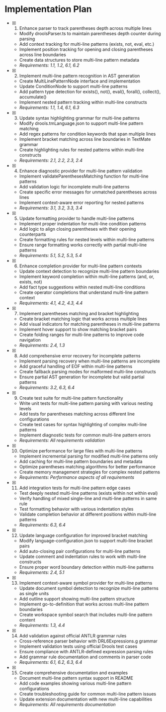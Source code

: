 # Implementation Plan

- [x] 1. Enhance parser to track parentheses depth across multiple lines
  - Modify droolsParser.ts to maintain parentheses depth counter during parsing
  - Add context tracking for multi-line patterns (exists, not, eval, etc.)
  - Implement position tracking for opening and closing parentheses across line boundaries
  - Create data structures to store multi-line pattern metadata
  - _Requirements: 1.1, 1.2, 6.1, 6.2_

- [x] 2. Implement multi-line pattern recognition in AST generation
  - Create MultiLinePatternNode interface and implementation
  - Update ConditionNode to support multi-line patterns
  - Add pattern type detection for exists(), not(), eval(), forall(), collect(), accumulate()
  - Implement nested pattern tracking within multi-line constructs
  - _Requirements: 1.1, 1.4, 6.1, 6.3_

- [x] 3. Update syntax highlighting grammar for multi-line patterns
  - Modify drools.tmLanguage.json to support multi-line pattern matching
  - Add regex patterns for condition keywords that span multiple lines
  - Implement bracket matching across line boundaries in TextMate grammar
  - Create highlighting rules for nested patterns within multi-line constructs
  - _Requirements: 2.1, 2.2, 2.3, 2.4_

- [x] 4. Enhance diagnostic provider for multi-line pattern validation
  - Implement validateParenthesesMatching function for multi-line patterns
  - Add validation logic for incomplete multi-line patterns
  - Create specific error messages for unmatched parentheses across lines
  - Implement context-aware error reporting for nested patterns
  - _Requirements: 3.1, 3.2, 3.3, 3.4_

- [x] 5. Update formatting provider to handle multi-line patterns
  - Implement proper indentation for multi-line condition patterns
  - Add logic to align closing parentheses with their opening counterparts
  - Create formatting rules for nested levels within multi-line patterns
  - Ensure range formatting works correctly with partial multi-line patterns
  - _Requirements: 5.1, 5.2, 5.3, 5.4_

- [x] 6. Enhance completion provider for multi-line pattern contexts
  - Update context detection to recognize multi-line pattern boundaries
  - Implement keyword completion within multi-line patterns (and, or, exists, not)
  - Add fact type suggestions within nested multi-line conditions
  - Create operator completions that understand multi-line pattern context
  - _Requirements: 4.1, 4.2, 4.3, 4.4_

- [x] 7. Implement parentheses matching and bracket highlighting
  - Create bracket matching logic that works across multiple lines
  - Add visual indicators for matching parentheses in multi-line patterns
  - Implement hover support to show matching bracket pairs
  - Create folding ranges for multi-line patterns to improve code navigation
  - _Requirements: 2.4, 1.3_

- [x] 8. Add comprehensive error recovery for incomplete patterns
  - Implement parsing recovery when multi-line patterns are incomplete
  - Add graceful handling of EOF within multi-line patterns
  - Create fallback parsing modes for malformed multi-line constructs
  - Ensure partial AST generation for incomplete but valid partial patterns
  - _Requirements: 3.2, 6.3, 6.4_

- [x] 9. Create test suite for multi-line pattern functionality
  - Write unit tests for multi-line pattern parsing with various nesting levels
  - Add tests for parentheses matching across different line configurations
  - Create test cases for syntax highlighting of complex multi-line patterns
  - Implement diagnostic tests for common multi-line pattern errors
  - _Requirements: All requirements validation_

- [x] 10. Optimize performance for large files with multi-line patterns
  - Implement incremental parsing for modified multi-line patterns only
  - Add caching for multi-line pattern boundaries and metadata
  - Optimize parentheses matching algorithms for better performance
  - Create memory management strategies for complex nested patterns
  - _Requirements: Performance aspects of all requirements_

- [x] 11. Add integration tests for multi-line pattern edge cases
  - Test deeply nested multi-line patterns (exists within not within eval)
  - Verify handling of mixed single-line and multi-line patterns in same rule
  - Test formatting behavior with various indentation styles
  - Validate completion behavior at different positions within multi-line patterns
  - _Requirements: 6.3, 6.4_

- [x] 12. Update language configuration for improved bracket matching
  - Modify language-configuration.json to support multi-line bracket pairs
  - Add auto-closing pair configurations for multi-line patterns
  - Update comment and indentation rules to work with multi-line constructs
  - Ensure proper word boundary detection within multi-line patterns
  - _Requirements: 2.4, 5.1_

- [x] 13. Implement context-aware symbol provider for multi-line patterns
  - Update document symbol detection to recognize multi-line patterns as single units
  - Add outline support showing multi-line pattern structure
  - Implement go-to-definition that works across multi-line pattern boundaries
  - Create workspace symbol search that includes multi-line pattern content
  - _Requirements: 1.3, 4.4_

- [x] 14. Add validation against official ANTLR grammar rules
  - Cross-reference parser behavior with DRL6Expressions.g grammar
  - Implement validation tests using official Drools test cases
  - Ensure compliance with ANTLR-defined expression parsing rules
  - Add grammar rule documentation and comments in parser code
  - _Requirements: 6.1, 6.2, 6.3, 6.4_

- [x] 15. Create comprehensive documentation and examples
  - Document multi-line pattern syntax support in README
  - Add code examples showing various multi-line pattern configurations
  - Create troubleshooting guide for common multi-line pattern issues
  - Update extension documentation with new multi-line capabilities
  - _Requirements: All requirements documentation_